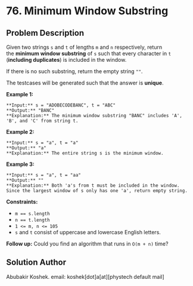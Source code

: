 # 76\. Minimum Window Substring

## Problem Description

Given two strings `s` and `t` of lengths `m` and `n` respectively, return  
the **minimum window substring** of `s` such that every character in `t`  
(**including duplicates**) is included in the window.  

If there is no such substring, return the empty string `""`.

The testcases will be generated such that the answer is **unique**.

**Example 1:**

    
    
    **Input:** s = "ADOBECODEBANC", t = "ABC"
    **Output:** "BANC"
    **Explanation:** The minimum window substring "BANC" includes 'A', 'B', and 'C' from string t.
    

**Example 2:**

    
    
    **Input:** s = "a", t = "a"
    **Output:** "a"
    **Explanation:** The entire string s is the minimum window.
    

**Example 3:**

    
    
    **Input:** s = "a", t = "aa"
    **Output:** ""
    **Explanation:** Both 'a's from t must be included in the window.
    Since the largest window of s only has one 'a', return empty string.
    

**Constraints:**

  * `m == s.length`
  * `n == t.length`
  * `1 <= m, n <= 105`
  * `s` and `t` consist of uppercase and lowercase English letters.

**Follow up:** Could you find an algorithm that runs in `O(m + n)` time?

## Solution Author

Abubakir Koshek. email: koshek[dot]a[at][phystech default mail]

